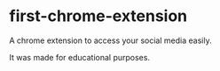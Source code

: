 # first-chrome-extension
A chrome extension to access your social media easily.


It was made for educational purposes.
